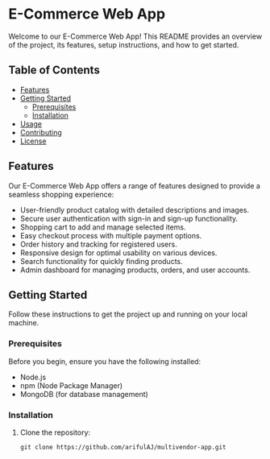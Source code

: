 # E-Commerce Web App

Welcome to our E-Commerce Web App! This README provides an overview of the project, its features, setup instructions, and how to get started.

## Table of Contents
- [Features](#features)
- [Getting Started](#getting-started)
  - [Prerequisites](#prerequisites)
  - [Installation](#installation)
- [Usage](#usage)
- [Contributing](#contributing)
- [License](#license)

## Features

Our E-Commerce Web App offers a range of features designed to provide a seamless shopping experience:

- User-friendly product catalog with detailed descriptions and images.
- Secure user authentication with sign-in and sign-up functionality.
- Shopping cart to add and manage selected items.
- Easy checkout process with multiple payment options.
- Order history and tracking for registered users.
- Responsive design for optimal usability on various devices.
- Search functionality for quickly finding products.
- Admin dashboard for managing products, orders, and user accounts.

## Getting Started

Follow these instructions to get the project up and running on your local machine.

### Prerequisites

Before you begin, ensure you have the following installed:

- Node.js
- npm (Node Package Manager)
- MongoDB (for database management)

### Installation

1. Clone the repository:

   ```shell
   git clone https://github.com/arifulAJ/multivendor-app.git



